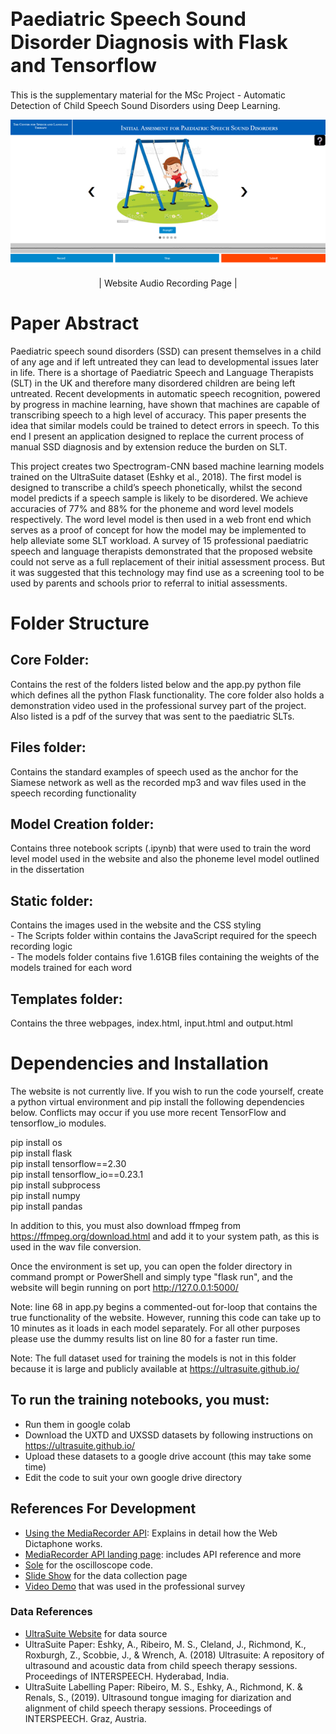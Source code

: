 <h1 style = "font-size: 220%"> Paediatric Speech Sound Disorder Diagnosis with Flask and Tensorflow </h1>

This is the supplementary material for the MSc Project - Automatic Detection of Child Speech Sound Disorders using Deep Learning.

![image](webpage.png)
<p style="text-align: center;" >| Website Audio Recording Page |</p>

<h1> Paper Abstract </h1>

Paediatric speech sound disorders (SSD) can present themselves in a child of any age and if left untreated they can lead to developmental issues later in life. There is a shortage of Paediatric Speech and Language Therapists (SLT) in the UK and therefore many disordered children are being left untreated. Recent developments in automatic speech recognition, powered by progress in machine learning, have shown that machines are capable of transcribing speech to a high level of accuracy. This paper presents the idea that similar models could be trained to detect errors in speech. To this end I present an application designed to replace the current process of manual SSD diagnosis and by extension reduce the burden on SLT.

This project creates two Spectrogram-CNN based machine learning models trained on the UltraSuite dataset (Eshky et al., 2018). The first model is designed to transcribe a child’s speech phonetically, whilst the second model predicts if a speech sample is likely to be disordered. We achieve accuracies of 77% and 88% for the phoneme and word level models respectively. The word level model is then used in a web front end which serves as a proof of concept for how the model may be implemented to help alleviate some SLT workload. A survey of 15 professional paediatric speech and language therapists demonstrated that the proposed website could not serve as a full replacement of their initial assessment process. But it was suggested that this technology may find use as a screening tool to be used by parents and schools prior to referral to initial assessments. 



<h1> Folder Structure </h1>

## Core Folder:
 Contains the rest of the folders listed below and the app.py python file which defines all the python Flask functionality. The core folder also holds a demonstration video used in the professional survey part of the project. Also listed is a pdf of the survey that was sent to the paediatric SLTs.

## Files folder:
 Contains the standard examples of speech used as the anchor for the Siamese network as well as the recorded mp3 and wav files used in the speech recording functionality

## Model Creation folder: 
 Contains three notebook scripts (.ipynb) that were used to train the word level model used in the website and also the phoneme level model outlined in the dissertation

## Static folder:
 Contains the images used in the website and the CSS styling <br>
    - The Scripts folder within contains the JavaScript required for the speech recording logic <br>
    - The models folder contains five 1.61GB files containing the weights of the models trained for each word

## Templates folder:
 Contains the three webpages, index.html, input.html and output.html


<h1> Dependencies and Installation </h1>

The website is not currently live. If you wish to run the code yourself, create a python virtual environment and pip install the following dependencies below. Conflicts may occur if you use more recent TensorFlow and tensorflow_io modules.

pip install os <br>
pip install flask <br>
pip install tensorflow==2.30 <br>
pip install tensorflow_io==0.23.1 <br>
pip install subprocess <br>
pip install numpy <br>
pip install pandas <br>

In addition to this, you must also download ffmpeg from https://ffmpeg.org/download.html and add it to your system path, as this is used in the wav file conversion.

Once the environment is set up, you can open the folder directory in command prompt or PowerShell and simply type "flask run", and the website will begin running on port http://127.0.0.1:5000/

Note: line 68 in app.py begins a commented-out for-loop that contains the true functionality of the website. However, running this code can take up to 10 minutes as it loads in each model separately. For all other purposes please use the dummy results list on line 80 for a faster run time. 

Note: The full dataset used for training the models is not in this folder because it is large and publicly available at https://ultrasuite.github.io/

## To run the training notebooks, you must:

- Run them in google colab <br>
- Download the UXTD and UXSSD datasets by following instructions on https://ultrasuite.github.io/ <br>
- Upload these datasets to a google drive account (this may take some time) <br>
- Edit the code to suit your own google drive directory


## References For Development
- [Using the MediaRecorder API](https://developer.mozilla.org/en-US/docs/Web/API/MediaRecorder_API/Using_the_MediaRecorder_API): Explains in detail how the Web Dictaphone works.
- [MediaRecorder API landing page](https://developer.mozilla.org/en-US/docs/Web/API/MediaRecorder_API): includes API reference and more
- [Sole](http://soledadpenades.com/) for the oscilloscope code.
- [Slide Show](https://www.w3schools.com/howto/howto_js_slideshow.asp) for the data collection page
- [Video Demo](https://www.youtube.com/watch?v=NHpKqIwbEn0&t=1s) that was used in the professional survey

### Data References
- [UltraSuite Website](https://ultrasuite.github.io/) for data source
- UltraSuite Paper:  Eshky, A., Ribeiro, M. S., Cleland, J., Richmond, K., Roxburgh, Z., Scobbie, J., & Wrench, A. (2018) Ultrasuite: A repository of ultrasound and acoustic data from child speech therapy sessions. Proceedings of INTERSPEECH. Hyderabad, India.
- UltraSuite Labelling Paper: Ribeiro, M. S., Eshky, A., Richmond, K. & Renals, S., (2019). Ultrasound tongue imaging for diarization and alignment of child speech therapy sessions. Proceedings of INTERSPEECH. Graz, Austria.